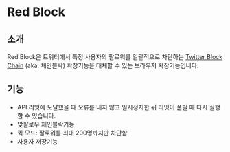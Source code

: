 # Red Block

## 소개

Red Block은 트위터에서 특정 사용자의 팔로워를 일괄적으로 차단하는 [Twitter Block Chain](https://github.com/satsukitv/twitter-block-chain) (aka. 체인블락) 확장기능을 대체할 수 있는 브라우저 확장기능입니다.

## 기능

- API 리밋에 도달했을 때 오류를 내지 않고 일시정지한 뒤 리밋이 풀릴 때 다시 실행할 수 있습니다.
- 맞팔로우 체인블락기능
- 퀵 모드: 팔로워를 최대 200명까지만 차단함
- 사용자 저장기능
